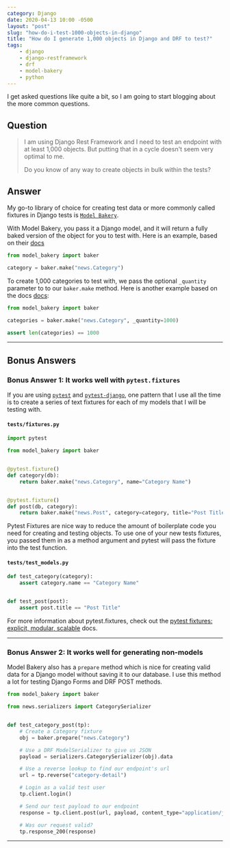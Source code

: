 ```yaml
---
category: Django
date: 2020-04-13 10:00 -0500
layout: "post"
slug: "how-do-i-test-1000-objects-in-django"
title: "How do I generate 1,000 objects in Django and DRF to test?"
tags: 
    - django
    - django-restframework
    - drf
    - model-bakery
    - python
---
```


I get asked questions like quite a bit, so I am going to start blogging about the more common questions. 

## Question

> I am using Django Rest Framework and I need to test an endpoint with at least 1,000 objects.  But putting that in a cycle doesn't seem very optimal to me.
> 
> Do you know of any way to create objects in bulk within the tests?

## Answer

My go-to library of choice for creating test data or more commonly called fixtures in Django tests is [`Model Bakery`](https://github.com/model-bakers/model_bakery). 

With Model Bakery, you pass it a Django model, and it will return a fully baked version of the object for you to test with. Here is an example, based on their [docs](https://model-bakery.readthedocs.io/en/latest/basic_usage.html#basic-usage)

<!-- embedme src/example-01.py -->
```python 
from model_bakery import baker

category = baker.make("news.Category")
```

To create 1,000 categories to test with, we pass the optional `_quantity` parameter to to our `baker.make` method. Here is another example based on the docs [docs](https://model-bakery.readthedocs.io/en/latest/basic_usage.html#more-than-one-instance):

<!-- embedme src/example-02.py -->
```python 
from model_bakery import baker

categories = baker.make("news.Category", _quantity=1000)

assert len(categories) == 1000
```

----

## Bonus Answers

### Bonus Answer 1: It works well with `pytest.fixtures`

If you are using [`pytest`](https://github.com/pytest-dev/pytest) and [`pytest-django`](https://github.com/pytest-dev/pytest-django), one pattern that I use all the time is to create a series of text fixtures for each of my models that I will be testing with.

#### `tests/fixtures.py`

<!-- embedme src/example-03-fixtures.py -->
```python
import pytest

from model_bakery import baker


@pytest.fixture()
def category(db):
    return baker.make("news.Category", name="Category Name")


@pytest.fixture()
def post(db, category):
    return baker.make("news.Post", category=category, title="Post Title")
```

Pytest Fixtures are nice way to reduce the amount of boilerplate code you need for creating and testing objects. To use one of your new tests fixtures, you passed them in as a method argument and pytest will pass the fixture into the test function.

#### `tests/test_models.py`

<!-- embedme src/example-04-test_models.py -->
```python
def test_category(category):
    assert category.name == "Category Name"


def test_post(post):
    assert post.title == "Post Title"
```

For more information about pytest.fixtures, check out the [pytest fixtures: explicit, modular, scalable](https://docs.pytest.org/en/latest/fixture.html) docs.




----

### Bonus Answer 2: It works well for generating non-models 

Model Bakery also has a `prepare` method which is nice for creating valid data for a Django model without saving it to our database. I use this method a lot for testing Django Forms and DRF POST methods. 

<!-- embedme src/example-05.py -->
```python
from model_bakery import baker

from news.serializers import CategorySerializer


def test_category_post(tp):
    # Create a Category fixture
    obj = baker.prepare("news.Category")

    # Use a DRF ModelSerializer to give us JSON
    payload = serializers.CategorySerializer(obj).data

    # Use a reverse lookup to find our endpoint's url
    url = tp.reverse("category-detail")

    # Login as a valid test user
    tp.client.login()

    # Send our test payload to our endpoint
    response = tp.client.post(url, payload, content_type="application/json")

    # Was our request valid?
    tp.response_200(response)
```

----

